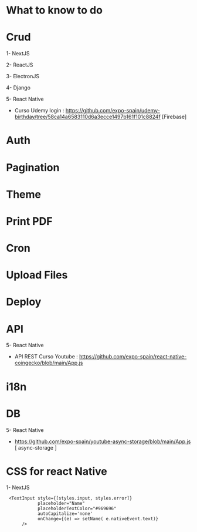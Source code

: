 # What to know to do

# Crud
1- NextJS

2- ReactJS

3- ElectronJS

4- Django

5- React Native
- Curso Udemy login : https://github.com/expo-spain/udemy-birthday/tree/58ca14a6583110d6a3ecce1497b161f101c8824f [Firebase]

# Auth

# Pagination

# Theme

# Print PDF

# Cron

# Upload Files

# Deploy

# API

5- React Native
- API REST Curso Youtube : https://github.com/expo-spain/react-native-coingecko/blob/main/App.js

# i18n

# DB
5- React Native
- https://github.com/expo-spain/youtube-async-storage/blob/main/App.js [ async-storage ]

# CSS for react Native
1- NextJS
```
 <TextInput style={[styles.input, styles.error]}
            placeholder="Name"
            placeholderTextColor="#969696"
            autoCapitalize='none'
            onChange={(e) => setName( e.nativeEvent.text)}
      />
 ```


